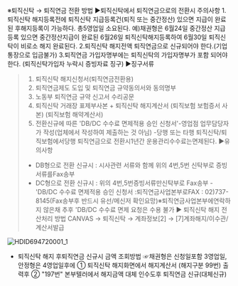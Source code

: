 ※퇴직신탁 → 퇴직연금 전환 방법
▶퇴직신탁에서 퇴직연금으로의 전환시 주의사항
1.퇴직신탁 해지등록전에 퇴직신탁 지급등록건(퇴직 또는 중간정산) 있으면 지급이 완료된 후해지등록이 가능하다. 총5영업일 소요된다.
예)채권형은 6월24일 중간정산 지급등록 있으면 중간정산지급이 완료된 6월26일 퇴직신탁해지등록하여 6월30일 퇴직신탁이 비로소 해지 완료된다.
2.퇴직신탁 해지전액 퇴직연금으로 신규되어야 한다.(기업통장으로 입금불가)
3.퇴직연금
가입자명부에는 퇴직신탁의 가입자명부가 포함 되어야 한다.
(퇴직신탁가입자 누락시 증빙자료 징구)
▶징구서류
> 1. 퇴직신탁 해지신청서(퇴직연금전환용)
> 2. 퇴직연금제도 도입 및 퇴직연금 규약동의서와 동의명부
> 3. 노동부 퇴직연금 규약 신고서 수리공문
> 4. 퇴직신탁 거래장 표제부사본 + 퇴직신탁 해지계산서
> (퇴직보험 보험증서 사본) (퇴직보험 해약계산서)
> 5. 전환신규에 따른 'DB/DC 수수료 면제적용 승인 신청서'-영업점 업무담당자가 작성(업체에서 작성하여 제출하는 것 아님)
> -당행 또는 타행 퇴직신탁/퇴직보험에서당행 퇴직연금으로 전환시1년간 운용관리수수료는면제된다.
▶유의사항
> - DB형으로 전환 신규시 : 시사관련 서류와 함께 위의 4번,5번 신탁부로 증빙서류를Fax송부
> - DC형으로 전환 신규시 : 위의 4번,5번증빙서류만신탁부로 Fax송부
> -'DB/DC 수수료 면제적용 승인 신청서 :퇴직연금사업본부로FAX : 02)737-8145(Fax송부후 반드시 유선/메신저 확인요망)※퇴직연금사업본부에연락하지 않은채 추후 'DB/DC 수수료 면제 요청은 수용 불가
▶ 퇴직신탁 해지 전산처리 방법
> CANVAS → 퇴직신탁 → 계좌정보[2] → [7]계좌해지/이수관/계산서발급

![HDID694720001_1](HDID694720001_1.jpg)

- 퇴직신탁 해지 후퇴직연금 신규시 금액 조회방법
☞채권형은 신청일포함 3영업일,안정형은 4영업일후에
① 퇴직신탁 해지화면에서 해지계산서 (해지구분 99번) 출력후
② "197번" 본부텔러에서 해지금액 대체 인수도후 퇴직연금 신규(대체신규)
